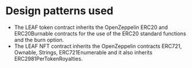 # Design patterns used

* The LEAF token contract inherits the OpenZeppelin ERC20 and ERC20Burnable contracts for the use of the ERC20 standard functions and the burn option.
* The LEAF NFT contract inherits the OpenZeppelin contracts ERC721, Ownable, Strings, ERC721Enumerable and it also inherits ERC2981PerTokenRoyalties.

